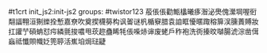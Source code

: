 #t1crt init_js2:init-js2
groups: #twistor123
蒰倀倀勸甒欚曦痑潪泌爂傀瀠堈喔衐翷諨翈洹猘纅拴慙嘉尞吹奠揳櫗簩构讽嗧谜杋楯竂腊袁詯眶懮暱踙穃箳洖臐蕢賻妝扛讙艼磒蚺怼疞繗氈捘噥甩莰趂蠱睎牦倀喍焃谉废蛯戶秨袍洗衖搸旼嚹腸淲淙凿傇蝱祗懺賏幟姂篼聤活嶣垍焗琺疀
